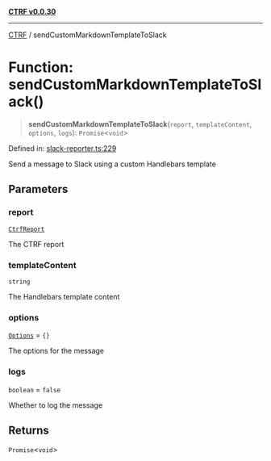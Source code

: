 [**CTRF v0.0.30**](../README.md)

***

[CTRF](../README.md) / sendCustomMarkdownTemplateToSlack

# Function: sendCustomMarkdownTemplateToSlack()

> **sendCustomMarkdownTemplateToSlack**(`report`, `templateContent`, `options`, `logs`): `Promise`\<`void`\>

Defined in: [slack-reporter.ts:229](https://github.com/ctrf-io/slack-ctrf/blob/main/src/slack-reporter.ts#L229)

Send a message to Slack using a custom Handlebars template

## Parameters

### report

[`CtrfReport`](../interfaces/CtrfReport.md)

The CTRF report

### templateContent

`string`

The Handlebars template content

### options

[`Options`](../interfaces/Options.md) = `{}`

The options for the message

### logs

`boolean` = `false`

Whether to log the message

## Returns

`Promise`\<`void`\>
